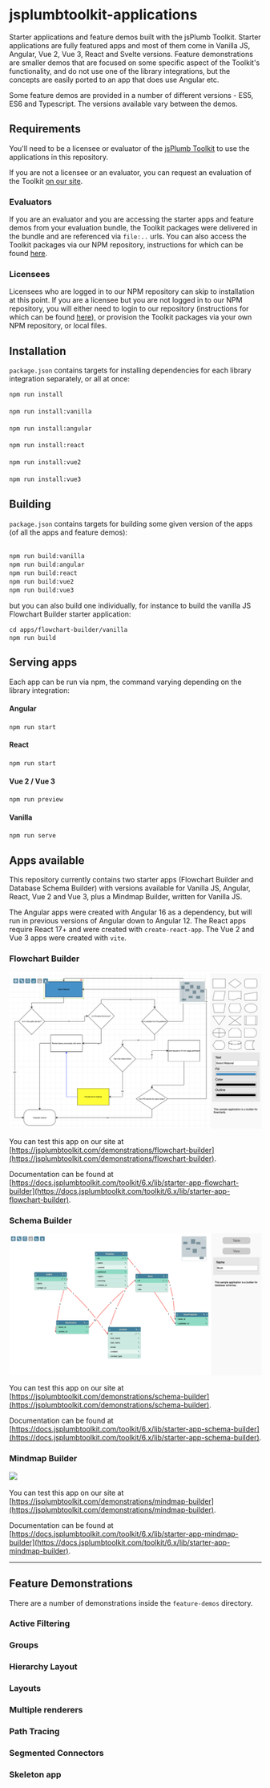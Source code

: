 # jsplumbtoolkit-applications

Starter applications and feature demos built with the jsPlumb Toolkit. Starter applications are fully featured apps and most of them come in Vanilla JS, Angular, Vue 2, Vue 3, React and Svelte versions. Feature demonstrations are smaller demos that are focused on some specific aspect of the Toolkit's functionality, and do not use one of the library integrations, but the concepts are easily ported to an app that does use Angular etc.

Some feature demos are provided in a number of different versions - ES5, ES6 and Typescript. The versions available vary between the demos. 

## Requirements

You'll need to be a licensee or evaluator of the [jsPlumb Toolkit](https://jsplumbtoolkit.com) to use the applications in this repository.

If you are not a licensee or an evaluator, you can request an evaluation of the Toolkit [on our site](https://jsplumbtoolkit.com/trial).

### Evaluators

If you are an evaluator and you are accessing the starter apps and feature demos from your evaluation bundle, the Toolkit packages were delivered in the bundle and are referenced via `file:..` urls.  You can also access the Toolkit packages via our NPM repository, instructions for which can be found [here](https://docs.jsplumbtoolkit.com/toolkit/6.x/lib/npm-repository). 

### Licensees

Licensees who are logged in to our NPM repository can skip to installation at this point. If you are a licensee but you are not logged in to our NPM repository, you will either need to login to our repository (instructions for which can be found [here](https://docs.jsplumbtoolkit.com/toolkit/6.x/lib/npm-repository)), or provision the Toolkit packages via your own NPM repository, or local files.

## Installation

`package.json` contains targets for installing dependencies for each library integration separately, or all at once:

```bash
npm run install

npm run install:vanilla

npm run install:angular

npm run install:react

npm run install:vue2

npm run install:vue3

```

## Building

`package.json` contains targets for building some given version of the apps (of all the apps and feature demos):

```bash

npm run build:vanilla
npm run build:angular
npm run build:react
npm run build:vue2
npm run build:vue3

```

but you can also build one individually, for instance to build the vanilla JS Flowchart Builder starter application:

```
cd apps/flowchart-builder/vanilla
npm run build
```

## Serving apps

Each app can be run via npm, the command varying depending on the library integration:

#### Angular

`npm run start`

#### React

`npm run start`

#### Vue 2 / Vue 3

`npm run preview`

#### Vanilla

`npm run serve`


## Apps available

This repository currently contains two starter apps (Flowchart Builder and Database Schema Builder) with versions available for Vanilla JS, Angular, React, Vue 2 and Vue 3, plus a Mindmap Builder, written for Vanilla JS.

The Angular apps were created with Angular 16 as a dependency, but will run in previous versions of Angular down to Angular 12.  The React apps require React 17+ and were created with `create-react-app`. The Vue 2 and Vue 3 apps were created with `vite`.


### Flowchart Builder

![](img/flowchart-builder.png)

You can test this app on our site at [https://jsplumbtoolkit.com/demonstrations/flowchart-builder](https://jsplumbtoolkit.com/demonstrations/flowchart-builder). 

Documentation can be found at [https://docs.jsplumbtoolkit.com/toolkit/6.x/lib/starter-app-flowchart-builder](https://docs.jsplumbtoolkit.com/toolkit/6.x/lib/starter-app-flowchart-builder).

### Schema Builder

![](img/schema-builder.png)

You can test this app on our site at [https://jsplumbtoolkit.com/demonstrations/schema-builder](https://jsplumbtoolkit.com/demonstrations/schema-builder).

Documentation can be found at [https://docs.jsplumbtoolkit.com/toolkit/6.x/lib/starter-app-schema-builder](https://docs.jsplumbtoolkit.com/toolkit/6.x/lib/starter-app-schema-builder).


### Mindmap Builder

![](img/mindmap-builder.png)

You can test this app on our site at [https://jsplumbtoolkit.com/demonstrations/mindmap-builder](https://jsplumbtoolkit.com/demonstrations/mindmap-builder).

Documentation can be found at [https://docs.jsplumbtoolkit.com/toolkit/6.x/lib/starter-app-mindmap-builder](https://docs.jsplumbtoolkit.com/toolkit/6.x/lib/starter-app-mindmap-builder).

---

## Feature Demonstrations

There are a number of demonstrations inside the `feature-demos` directory.

### Active Filtering

### Groups

### Hierarchy Layout

### Layouts

### Multiple renderers

### Path Tracing

### Segmented Connectors

### Skeleton app
